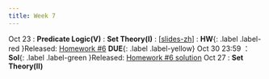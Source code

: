 ```yaml
---
title: Week 7
---
```


Oct 23
: **Predicate Logic(V)**
: **Set Theory(I)**
  :  \[[slides-zh](https://basics.sjtu.edu.cn/~yangqizhe/pdf/dm2023w/slides/DMLec6-handout-zh.pdf)\]
:  **HW**{: .label .label-red }Released: [Homework #6](https://basics.sjtu.edu.cn/~yangqizhe/pdf/dm2023w/homework/DM-hw6.pdf)  **DUE**{: .label .label-yellow} Oct 30  23:59
： **Sol**{: .label .label-green }Released: [Homework #6 solution](https://basics.sjtu.edu.cn/~yangqizhe/pdf/dm2023w/homework/DM-hw6sol.pdf)
Oct 27
: **Set Theory(II)**



  

